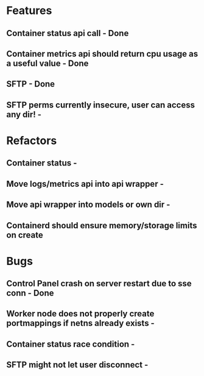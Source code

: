 # Features
## Container status api call - Done
## Container metrics api should return cpu usage as a useful value - Done
## SFTP - Done
## SFTP perms currently insecure, user can access any dir! -

# Refactors
## Container status -
## Move logs/metrics api into api wrapper - 
## Move api wrapper into models or own dir -
## Containerd should ensure memory/storage limits on create

# Bugs
## Control Panel crash on server restart due to sse conn - Done
## Worker node does not properly create portmappings if netns already exists - 
## Container status race condition - 
## SFTP might not let user disconnect -
